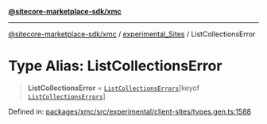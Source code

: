 [**@sitecore-marketplace-sdk/xmc**](../../../../README.md)

***

[@sitecore-marketplace-sdk/xmc](../../../../README.md) / [experimental\_Sites](../README.md) / ListCollectionsError

# Type Alias: ListCollectionsError

> **ListCollectionsError** = [`ListCollectionsErrors`](ListCollectionsErrors.md)\[keyof [`ListCollectionsErrors`](ListCollectionsErrors.md)\]

Defined in: [packages/xmc/src/experimental/client-sites/types.gen.ts:1588](https://github.com/Sitecore/marketplace-sdk/blob/main/packages/xmc/src/experimental/client-sites/types.gen.ts#L1588)

